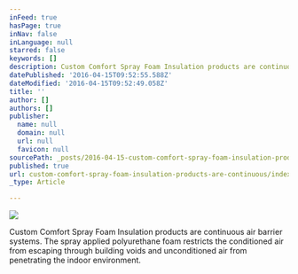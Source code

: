 ```yaml
---
inFeed: true
hasPage: true
inNav: false
inLanguage: null
starred: false
keywords: []
description: Custom Comfort Spray Foam Insulation products are continuous air barrier systems. The spray applied polyurethane foam restricts the conditioned air from escaping through building voids and unconditioned air from penetrating the indoor environment.
datePublished: '2016-04-15T09:52:55.588Z'
dateModified: '2016-04-15T09:52:49.058Z'
title: ''
author: []
authors: []
publisher:
  name: null
  domain: null
  url: null
  favicon: null
sourcePath: _posts/2016-04-15-custom-comfort-spray-foam-insulation-products-are-continuous.md
published: true
url: custom-comfort-spray-foam-insulation-products-are-continuous/index.html
_type: Article

---
```

![](https://the-grid-user-content.s3-us-west-2.amazonaws.com/50dc5bdc-291f-4f95-8ff4-38b6a1757e98.jpg)

Custom Comfort Spray Foam Insulation products are continuous air barrier systems. The spray applied polyurethane foam restricts the conditioned air from escaping through building voids and unconditioned air from penetrating the indoor environment.